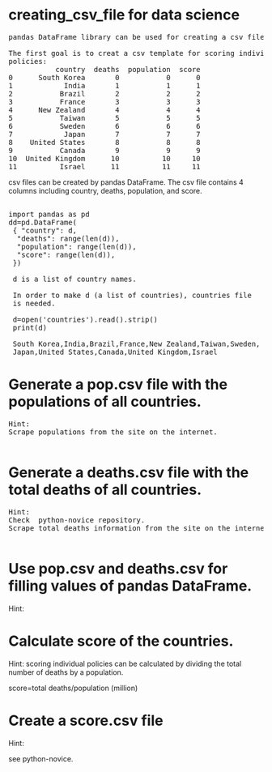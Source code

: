 # creating_csv_file for data science
<pre>
pandas DataFrame library can be used for creating a csv file.

The first goal is to creat a csv template for scoring individual 
policies:
           country  deaths  population  score
0      South Korea       0           0      0
1            India       1           1      1
2           Brazil       2           2      2
3           France       3           3      3
4      New Zealand       4           4      4
5           Taiwan       5           5      5
6           Sweden       6           6      6
7            Japan       7           7      7
8    United States       8           8      8
9           Canada       9           9      9
10  United Kingdom      10          10     10
11          Israel      11          11     11
</pre>

csv files can be created by pandas DataFrame. 
The csv file contains 4 columns including country, deaths, 
population, and score.
<pre>

import pandas as pd
dd=pd.DataFrame(
 { "country": d,
  "deaths": range(len(d)),
  "population": range(len(d)),
  "score": range(len(d)),
 })
 
 d is a list of country names.
 
 In order to make d (a list of countries), countries file 
 is needed.
 
 d=open('countries').read().strip()
 print(d)
 
 South Korea,India,Brazil,France,New Zealand,Taiwan,Sweden,
 Japan,United States,Canada,United Kingdom,Israel
</pre>

# Generate a pop.csv file with the populations of all countries.
<pre>
Hint:
Scrape populations from the site on the internet.

</pre>

# Generate a deaths.csv file with the total deaths of all countries.
<pre>
Hint:
Check  python-novice repository.
Scrape total deaths information from the site on the internet.

</pre>

# Use pop.csv and deaths.csv for filling values of pandas DataFrame.

Hint:

# Calculate score of the countries.

Hint:
scoring individual policies can be calculated by dividing 
the total number of deaths by a population.

score=total deaths/population (million)

# Create a score.csv file

Hint:

see python-novice.
 
 

